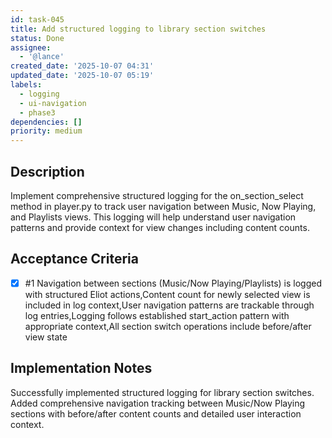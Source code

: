 ```yaml
---
id: task-045
title: Add structured logging to library section switches
status: Done
assignee:
  - '@lance'
created_date: '2025-10-07 04:31'
updated_date: '2025-10-07 05:19'
labels:
  - logging
  - ui-navigation
  - phase3
dependencies: []
priority: medium
---
```


## Description

Implement comprehensive structured logging for the on_section_select method in player.py to track user navigation between Music, Now Playing, and Playlists views. This logging will help understand user navigation patterns and provide context for view changes including content counts.

## Acceptance Criteria
<!-- AC:BEGIN -->
- [x] #1 Navigation between sections (Music/Now Playing/Playlists) is logged with structured Eliot actions,Content count for newly selected view is included in log context,User navigation patterns are trackable through log entries,Logging follows established start_action pattern with appropriate context,All section switch operations include before/after view state
<!-- AC:END -->

## Implementation Notes

Successfully implemented structured logging for library section switches. Added comprehensive navigation tracking between Music/Now Playing sections with before/after content counts and detailed user interaction context.

